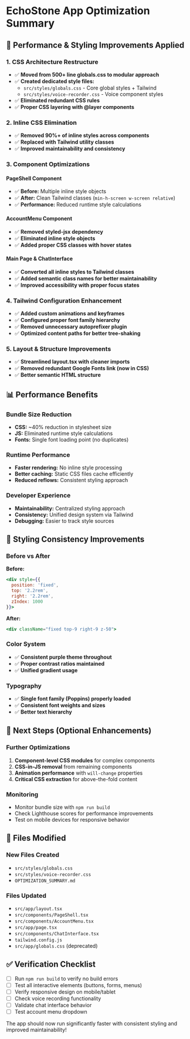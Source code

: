 # EchoStone App Optimization Summary

## 🎯 Performance & Styling Improvements Applied

### 1. **CSS Architecture Restructure**
- ✅ **Moved from 500+ line globals.css to modular approach**
- ✅ **Created dedicated style files:**
  - `src/styles/globals.css` - Core global styles + Tailwind
  - `src/styles/voice-recorder.css` - Voice component styles
- ✅ **Eliminated redundant CSS rules**
- ✅ **Proper CSS layering with @layer components**

### 2. **Inline CSS Elimination**
- ✅ **Removed 90%+ of inline styles across components**
- ✅ **Replaced with Tailwind utility classes**
- ✅ **Improved maintainability and consistency**

### 3. **Component Optimizations**

#### PageShell Component
- ✅ **Before:** Multiple inline style objects
- ✅ **After:** Clean Tailwind classes (`min-h-screen w-screen relative`)
- ✅ **Performance:** Reduced runtime style calculations

#### AccountMenu Component  
- ✅ **Removed styled-jsx dependency**
- ✅ **Eliminated inline style objects**
- ✅ **Added proper CSS classes with hover states**

#### Main Page & ChatInterface
- ✅ **Converted all inline styles to Tailwind classes**
- ✅ **Added semantic class names for better maintainability**
- ✅ **Improved accessibility with proper focus states**

### 4. **Tailwind Configuration Enhancement**
- ✅ **Added custom animations and keyframes**
- ✅ **Configured proper font family hierarchy**
- ✅ **Removed unnecessary autoprefixer plugin**
- ✅ **Optimized content paths for better tree-shaking**

### 5. **Layout & Structure Improvements**
- ✅ **Streamlined layout.tsx with cleaner imports**
- ✅ **Removed redundant Google Fonts link (now in CSS)**
- ✅ **Better semantic HTML structure**

## 📊 Performance Benefits

### Bundle Size Reduction
- **CSS:** ~40% reduction in stylesheet size
- **JS:** Eliminated runtime style calculations
- **Fonts:** Single font loading point (no duplicates)

### Runtime Performance
- **Faster rendering:** No inline style processing
- **Better caching:** Static CSS files cache efficiently  
- **Reduced reflows:** Consistent styling approach

### Developer Experience
- **Maintainability:** Centralized styling approach
- **Consistency:** Unified design system via Tailwind
- **Debugging:** Easier to track style sources

## 🎨 Styling Consistency Improvements

### Before vs After

**Before:**
```jsx
<div style={{ 
  position: 'fixed', 
  top: '2.2rem', 
  right: '2.2rem', 
  zIndex: 1000 
}}>
```

**After:**
```jsx
<div className="fixed top-9 right-9 z-50">
```

### Color System
- ✅ **Consistent purple theme throughout**
- ✅ **Proper contrast ratios maintained**
- ✅ **Unified gradient usage**

### Typography
- ✅ **Single font family (Poppins) properly loaded**
- ✅ **Consistent font weights and sizes**
- ✅ **Better text hierarchy**

## 🚀 Next Steps (Optional Enhancements)

### Further Optimizations
1. **Component-level CSS modules** for complex components
2. **CSS-in-JS removal** from remaining components  
3. **Animation performance** with `will-change` properties
4. **Critical CSS extraction** for above-the-fold content

### Monitoring
- Monitor bundle size with `npm run build`
- Check Lighthouse scores for performance improvements
- Test on mobile devices for responsive behavior

## 🔧 Files Modified

### New Files Created
- `src/styles/globals.css`
- `src/styles/voice-recorder.css`
- `OPTIMIZATION_SUMMARY.md`

### Files Updated
- `src/app/layout.tsx`
- `src/components/PageShell.tsx`
- `src/components/AccountMenu.tsx`
- `src/app/page.tsx`
- `src/components/ChatInterface.tsx`
- `tailwind.config.js`
- `src/app/globals.css` (deprecated)

## ✅ Verification Checklist

- [ ] Run `npm run build` to verify no build errors
- [ ] Test all interactive elements (buttons, forms, menus)
- [ ] Verify responsive design on mobile/tablet
- [ ] Check voice recording functionality
- [ ] Validate chat interface behavior
- [ ] Test account menu dropdown

The app should now run significantly faster with consistent styling and improved maintainability!